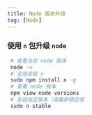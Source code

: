 ```yaml
---
title: Node 版本升级
tag: [Node]
---
```


### 使用 `n` 包升级 `node`

```bash
 # 查看当前 node 版本 
 node -v
 # 全局安装 n 
 sudo npm install n -g
 # 查看 node 版本
 npm view node versions
 # 安装指定版本（或最新稳定版
 sudo n stable
```
